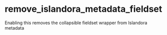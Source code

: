 # remove_islandora_metadata_fieldset
Enabling this removes the collapsible fieldset wrapper from Islandora metadata
